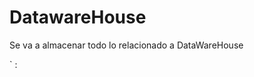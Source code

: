 # DatawareHouse
Se va a almacenar todo lo relacionado a DataWareHouse
<link>` : <https://github.com>
